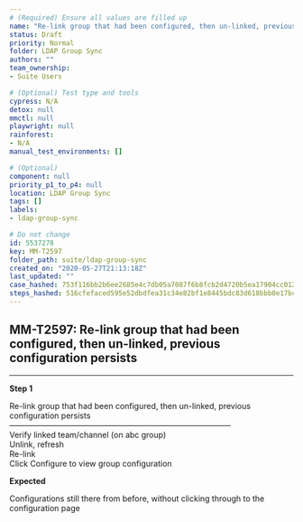```yaml
---
# (Required) Ensure all values are filled up
name: "Re-link group that had been configured, then un-linked, previous configuration persists"
status: Draft
priority: Normal
folder: LDAP Group Sync
authors: ""
team_ownership: 
- Suite Users

# (Optional) Test type and tools
cypress: N/A
detox: null
mmctl: null
playwright: null
rainforest: 
- N/A
manual_test_environments: []

# (Optional)
component: null
priority_p1_to_p4: null
location: LDAP Group Sync
tags: []
labels: 
- ldap-group-sync

# Do not change
id: 5537278
key: MM-T2597
folder_path: suite/ldap-group-sync
created_on: "2020-05-27T21:13:18Z"
last_updated: ""
case_hashed: 753f116bb2b6ee2685e4c7db05a7087f6b8fcb2d4720b5ea17904cc0129e65be47289a4cbf0b7d8133b94c9f1ba428ab
steps_hashed: 516cfefaced595e52dbdfea31c34e82bf1e8445bdc83d618bbb0e17bc0496b9fb68a77649a30d8846cdcc26663c1db38
---
```


## MM-T2597: Re-link group that had been configured, then un-linked, previous configuration persists

---

**Step 1**

Re-link group that had been configured, then un-linked, previous configuration persists\
————————————————————————————\
Verify linked team/channel (on abc group)\
Unlink, refresh\
Re-link\
Click Configure to view group configuration

**Expected**

Configurations still there from before, without clicking through to the configuration page
